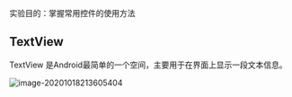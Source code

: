 实验目的：掌握常用控件的使用方法

## TextView

TextView 是Android最简单的一个空间，主要用于在界面上显示一段文本信息。

![image-20201018213605404](https://qiyewuan-1302629736.cos.ap-nanjing.myqcloud.com/img/image-20201018213605404.png)